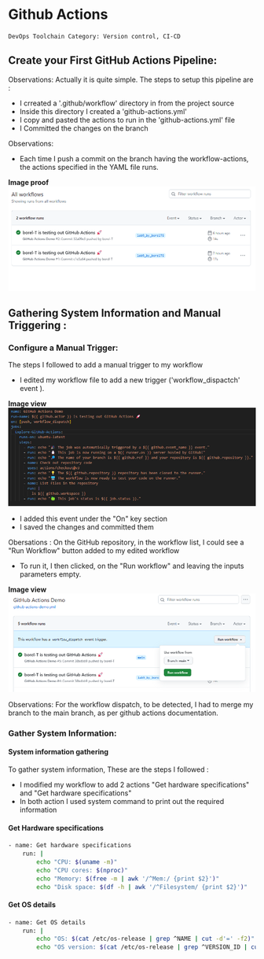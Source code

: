 # Github Actions

```
DevOps Toolchain Category: Version control, CI-CD
```

## Create your First GitHub Actions Pipeline:

Observations: Actually it is quite simple. The steps to setup this pipeline are :

- I crreated a '.github/workflow' directory in from the project source
- Inside this directory I created a 'github-actions.yml'
- I copy and pasted the actions to run in the 'github-actions.yml' file
- I Committed the changes on the branch

Observations:

- Each time I push a commit on the branch having the workflow-actions, the actions specified in the YAML file runs.

**Image proof**
![Settings](assets/workflow-runs.png)

## Gathering System Information and Manual Triggering :

### Configure a Manual Trigger:

The steps I followed to add a manual trigger to my workflow

- I edited my workflow file to add a new trigger ('workflow_dispactch' event ).

**Image view**
![Settings](assets/workflow-dispatch.png)

- I added this event under the "On" key section
- I saved the changes and committed them

Obersations : On the GitHub repository, in the workflow list, I could see a "Run Workflow" button added to my edited workflow

- To run it, I then clicked, on the "Run workflow" and leaving the inputs parameters empty.

**Image view**
![Settings](assets/manual-run.png)

Observations: For the workflow dispatch, to be detected, I had to merge my branch to the main branch, as per github actions documentation.

### Gather System Information:

#### System information gathering

To gather system information, These are the steps I followed :

- I modified my workflow to add 2 actions "Get hardware specifications" and "Get hardware specifications"
- In both action I used system command to print out the required information

#### Get Hardware specifications

```sh
- name: Get hardware specifications
    run: |
        echo "CPU: $(uname -m)"
        echo "CPU cores: $(nproc)"
        echo "Memory: $(free -m | awk '/^Mem:/ {print $2}')"
        echo "Disk space: $(df -h | awk '/^Filesystem/ {print $2}')"
```

#### Get OS details

```sh
- name: Get OS details
    run: |
        echo "OS: $(cat /etc/os-release | grep ^NAME | cut -d'=' -f2)"
        echo "OS version: $(cat /etc/os-release | grep ^VERSION_ID | cut -d'=' -f2)"
```
